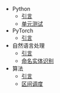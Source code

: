 * Python
    * [引言](python/introduction.md)
	* [单元测试](python/unittest.md)
* PyTorch
    * [引言](pytorch/introduction.md)
* 自然语言处理
	* [引言](nlp/introduction.md)
	* [命名实体识别](nlp/ner.md)
* 算法
    * [引言](algorithm/introduction.md)
    * [区间调度](algorithm/scheduling.md)
